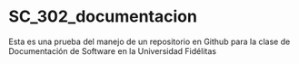 # SC_302_documentacion
Esta es una prueba del manejo de un repositorio en Github para la clase de Documentación de Software en la Universidad Fidélitas
